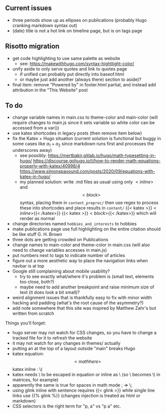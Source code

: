 ## Current issues
- three periods show up as ellipses on publications (probably Hugo
  cranking markdown syntax out)
- (date) title   is not a hot link on timeline page, but is on tags
  page
  
## Risotto migration
- get code highlighting to use same palette as website
  - see: https://makewithhugo.com/syntax-hightlight-color/
- unify aside to only serve quotes and link to quotes page
  - if unified can probably put directly into baseof.html
  - or maybe just add another (always there) section to aside)?
- final item: remove "Powered by" in footer.html partial, and instead add
  attribution in the "This Website" post

## To do
- change variable names in main.css to theme-color and main-color (will require
  changes to main.js since it sets variable so white color can be accessed from
  a var())
- use katex shortcodes in legacy posts (then remove item below)
- fix the Katex + Hugo situation (current solution is functional but buggy in some cases like $a_1 + a_2$ since markdown runs first and processes the underscores away)
  - see possibly: https://mertbakir.gitlab.io/hugo/math-typesetting-in-hugo/
                  https://discourse.gohugo.io/t/how-to-render-math-equations-properly-with-katex/40998/4
                  https://www.simonspavound.com/posts/2020/09/equations-with-katex-in-hugo/
  - my planned solution: write .md files as usual using only $<inline>$ and 
                         $$<block>$$ syntax, placing them in
                         `content_preproc/` then use regex to process
                         these into shortcodes and place results in `content/`
                         {{< katex >}}$<inline>${{< /katex>}}
                         {{< katex >}}$<block>${{< /katex>}}
                         which will render as normal
- change directories named `hobbies_and_interests` to hobbies
- make publications page use full highlighting on the entire citation
  should be like <a> stuff <span class="themecolor">G. H. Brown</span></a>
- three dots are getting crowded on Publications
- change names to main-color and theme-color in main.css (will also
  need to change variables accesses in main.js)
- put numbers next to tags to indicate number of articles
- figure out a more aesthetic way to place the navigation links when
  navbar is at top
- Google still complaining about mobile usability?
  - try to see exactly what/where it's problem is (small text,
    elements too close, both?)
  - maybe need to add another breakpoint and raise minimum size of
    text (it does look a bit small)?
- weird alignment issues that is thankfully easy to fix with minor
  width hacking and padding (what's the root cause of the asymmetry?)
- add note somewhere that this site was inspired by Matthew Zahr's
  but written from scratch

Things you'll forget:
- hugo server may not watch for CSS changes, so you have to change
  a tracked file for it to refresh the website
- it may not watch for any changes in themes/ actually
- putting an <!-- html comment --> at the top of a layout outside
  "main" breaks Hugo
- katex equation: $$  <math here> $$
  katex inline  : \\( <math here> \\)
- katex needs \ to be escaped in equation or inline as \\ (so \\
  becomes \\\\ in matrices, for example)
- apparently the same is true for spaces in math mode \; => \\;
- using glink inline with sentence requires {{< glink >}} while
  single line links use {{% glink %}} (changes injection is
  treated as html or markdown)
- CSS selectors is the right term for "p, a" vs "p a" etc.


 
